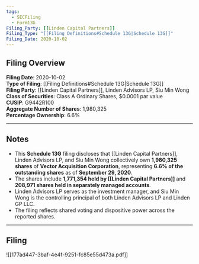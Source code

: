 ```yaml
---
tags:
  - SECFiling
  - Form13G
Filing_Party: [[Linden Capital Partners]]
Filing_Type: "[[Filing Definitions#Schedule 13G|Schedule 13G]]"
Filing_Date: 2020-10-02
---
```


## Filing Overview

**Filing Date**: 2020-10-02  
**Type of Filing**: [[Filing Definitions#Schedule 13G|Schedule 13G]]  
**Filing Party**: [[Linden Capital Partners]], Linden Advisors LP, Siu Min Wong  
**Class of Securities**: Class A Ordinary Shares, $0.0001 par value  
**CUSIP**: G9442R100  
**Aggregate Number of Shares**: 1,980,325  
**Percentage Ownership**: 6.6%  

---

## Notes

- This **Schedule 13G** filing discloses that [[Linden Capital Partners]], Linden Advisors LP, and Siu Min Wong collectively own **1,980,325 shares** of **Vector Acquisition Corporation**, representing **6.6% of the outstanding shares** as of **September 29, 2020**.
- The shares include **1,771,354 held by [[Linden Capital Partners]]** and **208,971 shares held in separately managed accounts**.
- Linden Advisors LP serves as the investment manager, and Siu Min Wong is the controlling principal of both Linden Advisors LP and Linden GP LLC.
- The filing reflects shared voting and dispositive power across the reported shares.

---

## Filing

![[177ad447-3baf-4e4f-9251-fc85e55d473a.pdf]]
